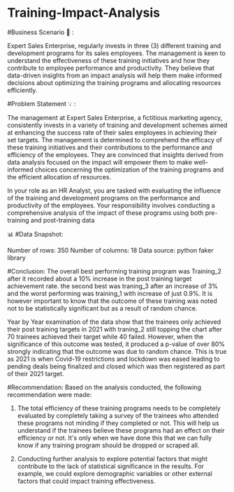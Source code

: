 # Training-Impact-Analysis

#Business Scenario 🏢 :

Expert Sales Enterprise, regularly invests in three (3) different training and development programs for its sales employees. The management is keen to understand the effectiveness of these training initiatives and how they contribute to employee performance and productivity. They believe that data-driven insights from an impact analysis will help them make informed decisions about optimizing the training programs and allocating resources efficiently.

#Problem Statement 💡 :

The management at Expert Sales Enterprise, a fictitious marketing agency, consistently invests in a variety of training and development schemes aimed at enhancing the success rate of their sales employees in achieving their set targets. The management is determined to comprehend the efficacy of these training initiatives and their contributions to the performance and efficiency of the employees. They are convinced that insights derived from data analysis focused on the impact will empower them to make well-informed choices concerning the optimization of the training programs and the efficient allocation of resources.

In your role as an HR Analyst, you are tasked with evaluating the influence of the training and development programs on the performance and productivity of the employees. Your responsibility involves conducting a comprehensive analysis of the impact of these programs using both pre-training and post-training data

📊 #Data Snapshot:

Number of rows: 350
Number of columns: 18
Data source: python faker library

#Conclusion:
The overall best performing training program was Training_2 after it recorded about a 10% increase in the post training target achievement rate. the second best was traning_3 after an increase of 3% and the worst performing was training_1 with increase of just 0.9%. It is however important to know that the outcome of these training was noted not to be statistically significant but as a result of random chance.

Year by Year examination of the data show that the trainees only achieved their post training targets in 2021 with traning_2 still topping the chart after 70 trainees achieved their target while 40 failed. However, when the significance of this outcome was tested, it produced a p-value of over 80% strongly indicating that the outcome was due to random chance. This is true as 2021 is when Covid-19 restrictions and lockdown was eased leading to pending deals being finalized and closed which was then registered as part of their 2021 target.


#Recommendation:
Based on the analysis conducted, the following recommendation were made:

1) The total efficiency of these training programs needs to be completely evaluated by completely taking a survey of the trainees who attended these programs not minding if they completed or not. This will help us understand if the trainees believe these programs had an effect on their efficiency or not. It's only when we have done this that we can fully know if any training program should be dropped or scraped all.

2) Conducting further analysis to explore potential factors that might contribute to the lack of statistical significance in the results. For example, we could explore demographic variables or other external factors that could impact training effectiveness.
